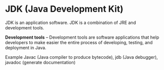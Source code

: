 
# JDK (Java Development Kit)

JDK is an application software. JDK is a combination of JRE and development tools.

**Development tools** – Development tools are software applications that help developers to make easier the entire process of developing, testing, and deployment in Java.

Example
Javac (Java compiler to produce bytecode), jdb (Java debugger), javadoc (generate documentation)
